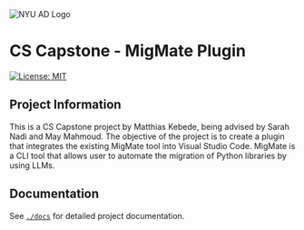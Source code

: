 <div>
  <img src="https://avatars.githubusercontent.com/u/187389012?s=200&v=4" alt="NYU AD Logo">
</div>

# CS Capstone - MigMate Plugin

[![License: MIT](https://img.shields.io/badge/License-MIT-yellow.svg)](https://opensource.org/licenses/MIT)

## Project Information

This is a CS Capstone project by Matthias Kebede, being advised by Sarah Nadi and May Mahmoud. The objective of the project is to create a plugin that integrates the existing MigMate tool into Visual Studio Code. MigMate is a CLI tool that allows user to automate the migration of Python libraries by using LLMs.

## Documentation

See [`./docs`](./docs/readme.md) for detailed project documentation.
